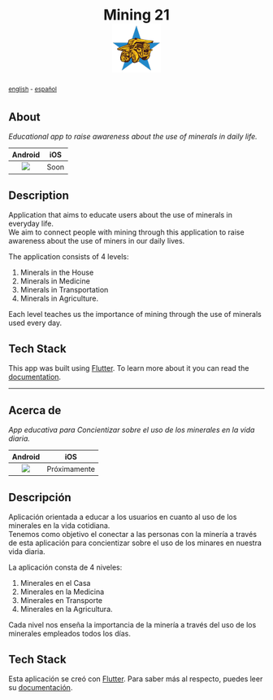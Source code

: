 
# <div align="center"> Mining 21<br/> <img src="./assets/icons/mipmap-xhdpi/twenty_one_mining.png"> </div>

<sup>[english](#english) - [español](#español)</sup>

<a name="english"></a>

## About 

_Educational app to raise awareness about the use of minerals in daily life._

| Android | iOS |
|:-:|:-:|
| [<img src="https://play.google.com/intl/en_us/badges/static/images/badges/en_badge_web_generic.png" height="70">](https://play.google.com/store/apps/details?id=com.smeunc.twenty_one_mining)  | Soon |


## Description

Application that aims to educate users about the use of minerals in everyday life.  
We aim to connect people with mining through this application to raise awareness about the use of miners in our daily lives.

The application consists of 4 levels:
1. Minerals in the House
2. Minerals in Medicine
3. Minerals in Transportation
4. Minerals in Agriculture.

Each level teaches us the importance of mining through the use of minerals used every day.

## Tech Stack

This app was built using [Flutter](https://flutter.dev/). To learn more about it you can read the [documentation](https://flutter.dev/docs).

---


<a name="español"></a>

## Acerca de 

_App educativa para Concientizar sobre el uso de los minerales en la vida diaria._

| Android | iOS |
|:-:|:-:|
| [<img src="https://play.google.com/intl/en_us/badges/static/images/badges/es_badge_web_generic.png" height="70">](https://play.google.com/store/apps/details?id=com.smeunc.twenty_one_mining)  | Próximamente |


## Descripción

Aplicación orientada a educar a los usuarios en cuanto al uso de los minerales en la vida cotidiana.  
Tenemos como objetivo el conectar a las personas con la minería a través de esta aplicación para concientizar sobre el uso de los minares en nuestra vida diaria.

La aplicación consta de 4 niveles:
1.	Minerales en el Casa
2.	Minerales en la Medicina
3.	Minerales en Transporte
4.	Minerales en la Agricultura.

Cada nivel nos enseña la importancia de la minería a través del uso de los minerales empleados todos los días.

## Tech Stack

Esta aplicación se creó con [Flutter](https://flutter.dev/). Para saber más al respecto, puedes leer su [documentación](https://flutter.dev/docs).
